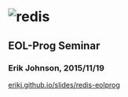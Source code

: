 <h1>
  <img src='redis.png' alt='redis' />
</h1>

## EOL-Prog Seminar

### Erik Johnson, 2015/11/19

[erikj.github.io/slides/redis-eolprog](http://erikj.github.io/slides/redis-eolprog)
